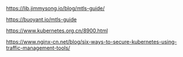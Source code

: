 https://lib.jimmysong.io/blog/mtls-guide/

https://buoyant.io/mtls-guide

https://www.kubernetes.org.cn/8900.html

https://www.nginx-cn.net/blog/six-ways-to-secure-kubernetes-using-traffic-management-tools/